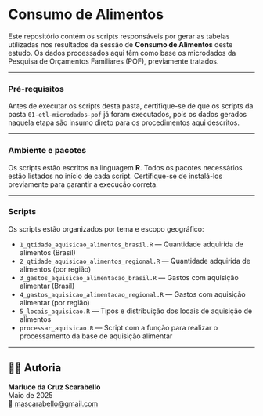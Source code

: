# Consumo de Alimentos

Este repositório contém os scripts responsáveis por gerar as tabelas utilizadas nos resultados da sessão de **Consumo de Alimentos** deste estudo. Os dados processados aqui têm como base os microdados da Pesquisa de Orçamentos Familiares (POF), previamente tratados.

---

### Pré-requisitos

Antes de executar os scripts desta pasta, certifique-se de que os scripts da pasta `01-etl-microdados-pof` já foram executados, pois os dados gerados naquela etapa são insumo direto para os procedimentos aqui descritos.

---

### Ambiente e pacotes

Os scripts estão escritos na linguagem **R**.
Todos os pacotes necessários estão listados no início de cada script. Certifique-se de instalá-los previamente para garantir a execução correta.

---

### Scripts

Os scripts estão organizados por tema e escopo geográfico:

- `1_qtidade_aquisicao_alimentos_brasil.R` — Quantidade adquirida de alimentos (Brasil)  
- `2_qtidade_aquisicao_alimentos_regional.R` — Quantidade adquirida de alimentos (por região)  
- `3_gastos_aquisicao_alimentacao_brasil.R` — Gastos com aquisição alimentar (Brasil)  
- `4_gastos_aquisicao_alimentacao_regional.R` — Gastos com aquisição alimentar (por região)  
- `5_locais_aquisicao.R` — Tipos e distribuição dos locais de aquisição de alimentos  
- `processar_aquisicao.R` — Script com a função para realizar o processamento da base de aquisição alimentar

---

## 👩‍💻 Autoria

**Marluce da Cruz Scarabello**  
Maio de 2025  
📧 mascarabello@gmail.com
